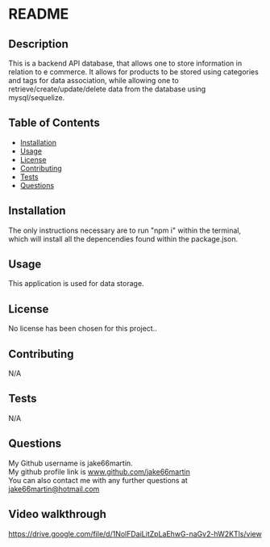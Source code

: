 
 # README 

## Description
This is a backend API database, that allows one to store information in relation to e commerce. It allows for products to be stored using categories and tags for data association, while allowing one to retrieve/create/update/delete data from the database using mysql/sequelize.

## Table of Contents
- [Installation](#installation)
- [Usage](#usage)
- [License](#license)
- [Contributing](#contributing)
- [Tests](#tests)
- [Questions](#questions)

## <h2 id = "installation">Installation</h2>
The only instructions necessary are to run "npm i" within the terminal, which will install all the depencendies found within the package.json.

## <h2 id ="usage">Usage</h2>
This application is used for data storage.

## <h2 id = "license">License</h2>
No license has been chosen for this project..      


## <h2 id ="contributing">Contributing</h2>
N/A

## <h2 id = "tests">Tests</h2>
N/A

## <h2 id = "questions">Questions</h2>
My Github username is jake66martin.   
My github profile link is www.github.com/jake66martin   
You can also contact me with any further questions at jake66martin@hotmail.com  

## Video walkthrough
https://drive.google.com/file/d/1NolFDaiLitZpLaEhwG-naGv2-hW2KTls/view
